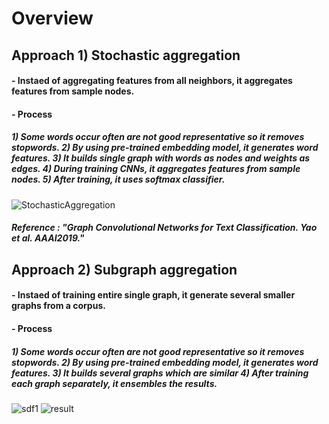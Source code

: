 # Overview 
## Approach 1) Stochastic aggregation
#### - Instaed of aggregating features from all neighbors, it aggregates features from sample nodes. 
#### - Process
##### 1) Some words occur often are not good representative so it removes stopwords. 2) By using pre-trained embedding model, it generates word features. 3) It builds single graph with words as nodes and weights as edges. 4) During training CNNs, it aggregates features from sample nodes. 5) After training, it uses softmax classifier. 
![StochasticAggregation](https://user-images.githubusercontent.com/45250729/85316673-697f7200-b4bd-11ea-9aa9-f42b7c41005e.png)
##### Reference : "Graph Convolutional Networks for Text Classification. Yao et al. AAAI2019." 

## Approach 2) Subgraph aggregation
#### - Instaed of training entire single graph, it generate several smaller graphs from a corpus. 
#### - Process
##### 1) Some words occur often are not good representative so it removes stopwords. 2) By using pre-trained embedding model, it generates word features. 3) It builds several graphs which are similar 4) After training each graph separately, it ensembles the results. 
![sdf1](https://user-images.githubusercontent.com/45250729/92897046-2a5a2080-f41d-11ea-9942-cfaa41fe067d.jpg)
![result](https://user-images.githubusercontent.com/45250729/92899430-13b4c900-f41f-11ea-9481-a77b34d5ca94.jpg)

